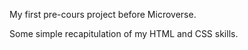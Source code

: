 My first pre-cours project before Microverse.

Some simple recapitulation of my HTML and CSS skills.